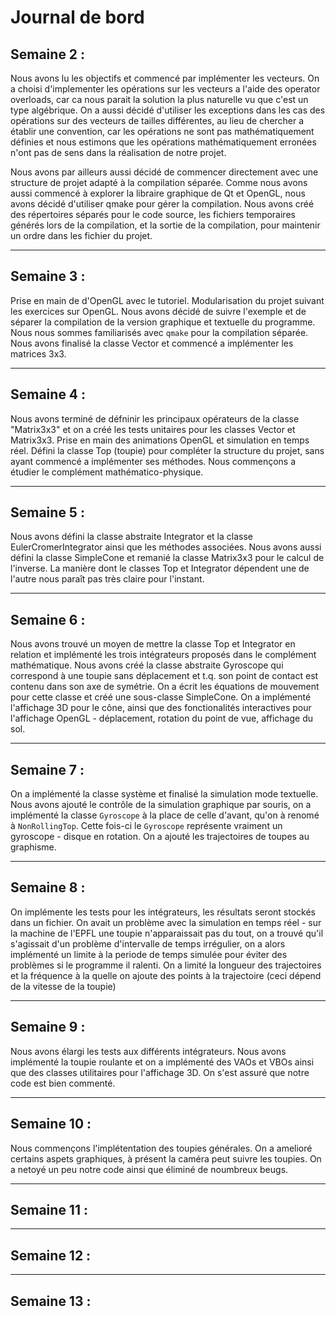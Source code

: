 # Journal de bord

## Semaine 2 :

Nous avons lu les objectifs et commencé par implémenter les vecteurs. 
On a choisi d'implementer les opérations sur les vecteurs a l'aide des 
operator overloads, car ca nous parait la solution la plus naturelle 
vu que c'est un type algébrique. On a aussi décidé d'utiliser les 
exceptions dans les cas des opérations sur des vecteurs de tailles 
différentes, au lieu de chercher a établir une convention, car les 
opérations ne sont pas mathématiquement définies et nous estimons que
les opérations mathématiquement erronées n'ont pas de sens dans la
réalisation de notre projet.

Nous avons par ailleurs aussi décidé de commencer directement avec une 
structure de projet adapté à la compilation séparée. Comme nous avons 
aussi commencé à explorer la libraire graphique de Qt et OpenGL, nous 
avons décidé d'utiliser qmake pour gérer la compilation. Nous avons créé
des répertoires séparés pour le code source, les fichiers temporaires 
générés lors de la compilation, et la sortie de la compilation, pour 
maintenir un ordre dans les fichier du projet.



--------------------------------------------------
## Semaine 3 :

Prise en main de d'OpenGL avec le tutoriel. Modularisation du projet suivant 
les exercices sur OpenGL. Nous avons décidé de suivre l'exemple et de séparer
la compilation de la version graphique et textuelle du programme. 
Nous nous sommes familiarisés avec `qmake` pour la compilation séparée.
Nous avons finalisé la classe Vector et commencé a implémenter les matrices 3x3.


--------------------------------------------------
## Semaine 4 :

Nous avons terminé de défninir les principaux opérateurs de la classe
"Matrix3x3" et on a créé les tests unitaires pour les classes Vector et Matrix3x3.
Prise en main des animations OpenGL et simulation en temps réel. Défini la classe
Top (toupie) pour compléter la structure du projet, sans ayant commencé a implémenter
ses méthodes. Nous commençons a étudier le complément mathématico-physique.

--------------------------------------------------
## Semaine 5 :

Nous avons défini la classe abstraite Integrator et la classe EulerCromerIntegrator
ainsi que les méthodes associées. Nous avons aussi défini la classe SimpleCone et
remanié la classe Matrix3x3 pour le calcul de l'inverse.
La manière dont le classes Top et Integrator dépendent une de l'autre nous
paraît pas très claire pour l'instant.

--------------------------------------------------
## Semaine 6 :

Nous avons trouvé un moyen de mettre la classe Top et Integrator en relation et
implémenté les trois intégrateurs proposés dans le complément mathématique.
Nous avons créé la classe abstraite Gyroscope qui correspond à une toupie sans
déplacement et t.q. son point de contact est contenu dans son axe de symétrie.
On a écrit les équations de mouvement pour cette classe et créé
une sous-classe SimpleCone.
On a implémenté l'affichage 3D pour le cône, ainsi que des fonctionalités
interactives pour l'affichage OpenGL - déplacement, rotation du point de vue,
affichage du sol.

--------------------------------------------------
## Semaine 7 :

On a implémenté la classe système et finalisé la simulation mode textuelle.
Nous avons ajouté le contrôle de la simulation graphique par souris, on a 
implémenté la classe `Gyroscope` à la place de celle d'avant, qu'on à
renomé à `NonRollingTop`. Cette fois-ci le `Gyroscope` représente vraiment
un gyroscope - disque en rotation. On a ajouté les trajectoires de toupes au
graphisme.

--------------------------------------------------
## Semaine 8 :

On implémente les tests pour les intégrateurs, les résultats seront
stockés dans un fichier. On avait un problème avec la simulation en temps réel -
sur la machine de l'EPFL une toupie n'apparaissait pas du tout, on a trouvé
qu'il s'agissait d'un problème d'intervalle de temps irrégulier, on a alors
implémenté un limite à la periode de temps simulée pour éviter des problèmes si
le programme il ralenti. On a limité la longueur des trajectoires et la
fréquence à la quelle on ajoute des points à la trajectoire (ceci dépend de la
vitesse de la toupie)

--------------------------------------------------
## Semaine 9 :

Nous avons élargi les tests aux différents intégrateurs. Nous avons implémenté
la toupie roulante et on a implémenté des VAOs et VBOs ainsi que des classes
utilitaires pour l'affichage 3D. On s'est assuré que notre code est bien
commenté.

--------------------------------------------------
## Semaine 10 :

Nous commençons l'implétentation des toupies générales. On a amelioré certains
aspets graphiques, à présent la caméra peut suivre les toupies. On a netoyé un
peu notre code ainsi que éliminé de noumbreux beugs.

--------------------------------------------------
## Semaine 11 :



--------------------------------------------------
## Semaine 12 :



--------------------------------------------------
## Semaine 13 :

